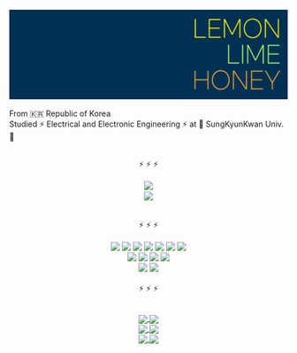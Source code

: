 [![lemon-lime-honey](/image/header.png)](https://github.com/lemon-lime-honey)

From :kr: Republic of Korea<br>
Studied :zap: Electrical and Electronic Engineering :zap: at :school: SungKyunKwan Univ. :school:

<div align="center">
  <br>
  &#9889; &#9889; &#9889;
  <br><br>
</div>

<div align="center">
  <img src="https://github-readme-streak-stats.herokuapp.com?user=lemon-lime-honey&hide_border=true&date_format=%5BY.%5Dn.j&background=003153&stroke=AEFF6E&ring=AEFF6Efire=EBA937&currStreakNum=AEFF6E&sideNums=AEFF6E&currStreakLabel=FFF700&sideLabels=FFF700&dates=FFF700">
  <br>
  <img src="http://mazassumnida.wtf/api/generate_badge?boj=artemisia8">
</div>

<p align="center">
    <br>
    <span>&#9889; &#9889; &#9889;</span>
    <br><br>
    <a href="https://www.arduino.cc/"><img src="https://img.shields.io/badge/Arduino-fff700?style=flat-square&logo=arduino&logoColor=00979d"></a>
    <a href="https://getbootstrap.com/"><img src="https://img.shields.io/badge/Bootstrap-fff700?style=flat-square&logo=bootstrap&logoColor=7952B3"></a>
    <a href="https://www.cprogramming.com/"><img src="https://img.shields.io/badge/C-fff700?style=flat-square&logo=c&logoColor=1572B6"></a>
    <a href="https://www.w3.org/TR/CSS/"><img src="https://img.shields.io/badge/CSS-fff700?style=flat-square&logo=css3&logoColor=1572B6"></a>
    <a href="https://docs.djangoproject.com/"><img src="https://img.shields.io/badge/Django-fff700?style=flat-square&logo=django&logoColor=092E20"></a>
    <a href="https://git-scm.com/"><img src="https://img.shields.io/badge/Git-fff700?style=flat-square&logo=git&logoColor=f05032"></a>
    <a href="https://www.w3.org/"><img src="https://img.shields.io/badge/HTML-fff700?style=flat-square&logo=html5&logoColor=E34F26"></a>
    <br>
    <a href="https://www.ecma-international.org/publications-and-standards/standards/ecma-262/"><img src="https://img.shields.io/badge/JavaScript-aeff6e?style=flat-square&logo=javascript&logoColor=F7DF1E"></a>
    <a href="https://www.latex-project.org/"><img src="https://img.shields.io/badge/LaTeX-aeff6e?style=flat-square&logo=latex&logoColor=008080"></a>
    <a href="https://daringfireball.net/projects/markdown/"><img src="https://img.shields.io/badge/Markdown-aeff6e?style=flat-square&logo=markdown&logoColor=000000"></a>
    <a href="https://www.mysql.com/"><img src="https://img.shields.io/badge/MySQL-aeff6e?style=flat-square&logo=mysql&logoColor=4479A1"></a>
    <br>
    <a href="https://www.python.org"><img src="https://img.shields.io/badge/Python-eba937?style=flat-square&logo=python&logoColor=3776ab"></a>
    <a href="https://www.raspberrypi.org"><img src="https://img.shields.io/badge/Raspberry%20Pi-eba937?style=flat-square&logo=raspberrypi&logoColor=A22846"></a>
    <br><br>
    <span>&#9889; &#9889; &#9889;</span>
    <br><br>
</p>

<div align="center">
    <a href="https://github.com/lemon-lime-honey/TravelDog">
    <img align="center" src="https://github-readme-stats.vercel.app/api/pin/?username=lemon-lime-honey&repo=TravelDog" />
    </a>
    <a href="https://github.com/lemon-lime-honey/keyboard_warrior">
    <img align="center" src="https://github-readme-stats.vercel.app/api/pin/?username=lemon-lime-honey&repo=keyboard_warrior" />
    </a>
    <br>
    <a href="https://github.com/lemon-lime-honey/recipes-share-site">
    <img align="center" src="https://github-readme-stats.vercel.app/api/pin/?username=lemon-lime-honey&repo=recipes-share-site" />
    </a>
    <a href="https://github.com/lemon-lime-honey/recipe-remake">
    <img align="center" src="https://github-readme-stats.vercel.app/api/pin/?username=lemon-lime-honey&repo=recipe-remake" />
    </a>
    <br>
    <a href="https://github.com/lemon-lime-honey/flask-practice">
    <img align="center" src="https://github-readme-stats.vercel.app/api/pin/?username=lemon-lime-honey&repo=flask-practice" />
    </a>
    <a href="https://github.com/lemon-lime-honey/TIL">
    <img align="center" src="https://github-readme-stats.vercel.app/api/pin/?username=lemon-lime-honey&repo=TIL" />
    </a>
</div>